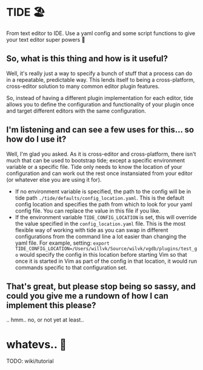 # TIDE 🏖️

From text editor to IDE. Use a yaml config and some script functions to give your text editor super powers 🦸

## So, what is this thing and how is it useful?

Well, it's really just a way to specify a bunch of stuff that a process can do in a repeatable, predictable way. This lends itself to being a cross-platform, cross-editor solution to many common editor plugin features.

So, instead of having a different plugin implementation for each editor, tide allows you to define the configuration and functionality of your plugin once and target different editors with the same configuration.

## I'm listening and can see a few uses for this... so how do I use it?

Well, I'm glad you asked. As it is cross-editor and cross-platform, there isn't much that can be used to bootstrap tide; except a specific environment variable or a specific file. Tide only needs to know the location of your configuration and can work out the rest once instansiated from your editor (or whatever else you are using it for).

- If no environment variable is specified, the path to the config will be in tide path `./tide/defaults/config_location.yaml`. This is the default config location and specifies the path from which to look for your yaml config file. You can replace the value in this file if you like.
- If the environment variable `TIDE_CONFIG_LOCATION` is set, this will override the value specified in the `config_location.yaml` file. This is the most flexible way of working with tide as you can swap in different configurations from the command line a lot easier than changing the yaml file. For example, setting: `export TIDE_CONFIG_LOCATION=/Users/willvk/Source/wilvk/vgdb/plugins/test_go` would specify the config in this location before starting Vim so that once it is started in Vim as part of the config in that location, it would run commands specific to that configuration set.

## That's great, but please stop being so sassy, and could you give me a rundown of how I can implement this please?

.. hmm.. no, or not yet at least.. 

# whatevs.. 💁

TODO: wiki/tutorial
